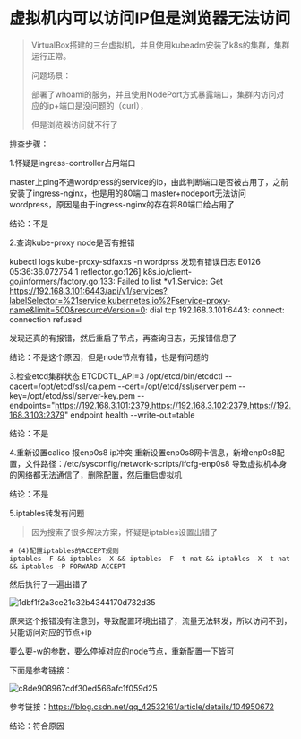 # 虚拟机内可以访问IP但是浏览器无法访问

> VirtualBox搭建的三台虚拟机，并且使用kubeadm安装了k8s的集群，集群运行正常。
>
> 问题场景：
>
> 部署了whoami的服务，并且使用NodePort方式暴露端口，集群内访问对应的ip+端口是没问题的（curl），
>
> 但是浏览器访问就不行了

排查步骤：

1.怀疑是ingress-controller占用端口

master上ping不通wordpress的service的ip，由此判断端口是否被占用了，之前安装了ingress-nginx，也是用的80端口
master+nodeport无法访问wordpress，原因是由于ingress-nginx的存在将80端口给占用了

结论：不是



2.查询kube-proxy node是否有报错

kubectl logs kube-proxy-sdfaxxs -n wordprss 发现有错误日志
E0126 05:36:36.072754       1 reflector.go:126] k8s.io/client-go/informers/factory.go:133: Failed to list *v1.Service: Get https://192.168.3.101:6443/api/v1/services?labelSelector=%21service.kubernetes.io%2Fservice-proxy-name&limit=500&resourceVersion=0: dial tcp 192.168.3.101:6443: connect: connection refused

发现还真的有报错，然后重启了节点，再查询日志，无报错信息了

结论：不是这个原因，但是node节点有错，也是有问题的



3.检查etcd集群状态
ETCDCTL_API=3 /opt/etcd/bin/etcdctl --cacert=/opt/etcd/ssl/ca.pem --cert=/opt/etcd/ssl/server.pem --key=/opt/etcd/ssl/server-key.pem --endpoints="https://192.168.3.101:2379,https://192.168.3.102:2379,https://192.168.3.103:2379" endpoint health --write-out=table

结论：不是



4.重新设置calico 报enp0s8 ip冲突
重新设置enp0s8网卡信息，新增enp0s8配置，文件路径：/etc/sysconfig/network-scripts/ifcfg-enp0s8
导致虚拟机本身的网络都无法通信了，删除配置，然后重启虚拟机

结论：不是



5.iptables转发有问题

> 因为搜索了很多解决方案，怀疑是iptables设置出错了

```shell
# (4)配置iptables的ACCEPT规则
iptables -F && iptables -X && iptables -F -t nat && iptables -X -t nat && iptables -P FORWARD ACCEPT
```

然后执行了一遍出错了

![1dbf1f2a3ce21c32b4344170d732d35](http://sjluyi7xe.hd-bkt.clouddn.com/typora/1dbf1f2a3ce21c32b4344170d732d35.png)

原来这个报错没有注意到，导致配置环境出错了，流量无法转发，所以访问不到，只能访问对应的节点+ip

要么要-w的参数，要么停掉对应的node节点，重新配置一下皆可

下面是参考链接：

![c8de908967cdf30ed566afc1f059d25](http://sjluyi7xe.hd-bkt.clouddn.com/typora/c8de908967cdf30ed566afc1f059d25.png)

参考链接：https://blog.csdn.net/qq_42532161/article/details/104950672

结论：符合原因
